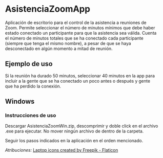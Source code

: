 # AsistenciaZoomApp
Aplicación de escritorio para el control de la asistencia a reuniones de Zoom. 
Permite seleccionar el número de minutos mínimos que debe haber estado conectado un participante para que la asistencia sea válida. 
Cuenta el número de minutos totales que se ha conectado cada participante (siempre que tenga el mismo nombre), a pesar de que se haya desconectado en algún momento a mitad de reunión.
## Ejemplo de uso
Si la reunión ha durado 50 minutos, seleccionar 40 minutos en la app para incluir a la gente que se ha conectado un poco antes o después y gente que ha perdido la conexión.

## Windows
### Instrucciones de uso
Descargar AsistenciaZoomWin.zip, descomprimir y doble click en el archivo .exe para ejecutar.
No mover ningún archivo de dentro de la carpeta.

Seguir los pasos indicados en la aplicación en el orden mencionado.


*Atribuciones:* 
<a href="https://www.flaticon.com/free-icons/laptop" title="laptop icons">Laptop icons created by Freepik - Flaticon</a>
